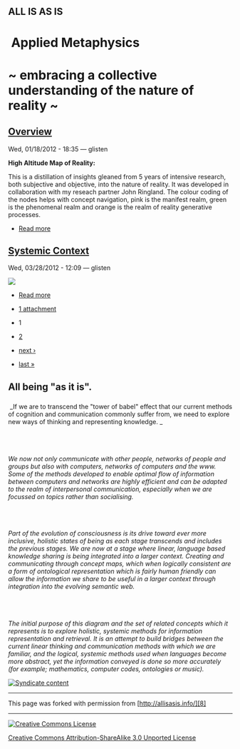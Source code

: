 

## ALL IS AS IS

#   Applied Metaphysics

#  ~ embracing a collective understanding of the nature of reality ~

                                                                      

## [Overview][1]

Wed, 01/18/2012 - 18:35 — glisten

**High Altitude Map of Reality:**

 This is a distillation of insights gleaned from 5 years of intensive research, 
both subjective and objective, into the nature of reality. It was developed 
in collaboration with my reseach partner John Ringland. The colour coding of 
the nodes helps with concept navigation, pink is the manifest realm, green 
is the phenomenal realm and orange is the realm of reality generative processes. 

* [Read more][1]

## [Systemic Context][2]

Wed, 03/28/2012 - 12:09 — glisten

![][3]

* [Read more][2]
* [1 attachment][4]

* 1
* [2][5]
* [next ›][5]
* [last »][5]

## All being "as it is".

### 
 _If we are to transcend the "tower of babel" effect that our current methods of cognition and communication commonly suffer from, we need to explore new ways of thinking and representing knowledge. _

###   

### 
_We now not only communicate with other people, networks of people and groups but also with computers, networks of computers and the www. Some of the methods developed to enable optimal flow of information between computers and networks are highly efficient and can be adapted to the realm of interpersonal communication, especially when we are focussed on topics rather than socialising._

###   

### 
_Part of the evolution of consciousness is its drive toward ever more inclusive, holistic states of being as each stage transcends and includes the previous stages. We are now at a stage where linear, language based knowledge sharing is being integrated into a larger context. Creating and communicating through concept maps, which when logically consistent are a form of ontological representation which is fairly human friendly can allow the information we share to be useful in a larger context through integration into the evolving semantic web._

###   

### 
_The initial purpose of this diagram and the set of related concepts which it represents is to explore holistic, systemic methods for information representation and retrieval. It is an attempt to build bridges between the current linear thinking and communication methods with which we are familiar, and the logical, systemic methods used when languages become more abstract, yet the information conveyed is done so more accurately (for example; mathematics, computer codes, ontologies or music)._ 

[![Syndicate content][6]][7]

----

This page was forked with permission from [http://allisasis.info/][8]

----

[![Creative Commons License][9]][10]

[Creative Commons Attribution-ShareAlike 3.0 Unported License][10]

[1]: http://allisasis.info/overview (Overview)
[2]: http://allisasis.info/node/73 (Systemic Context)
[3]: http://allisasis.info/sites/default/files/SystemicContext_0.png
[4]: http://allisasis.info/node/73#attachments (Read full article to view attachments.)
[5]: http://allisasis.info/node?page=1 (Go to page 2)
[6]: http://allisasis.info/misc/feed.png (allisasis.info RSS)
[7]: http://allisasis.info/rss.xml
[8]: http://allisasis.info/
[9]: http://i.creativecommons.org/l/by-sa/3.0/88x31.png
[10]: http://creativecommons.org/licenses/by-sa/3.0/deed.en_US